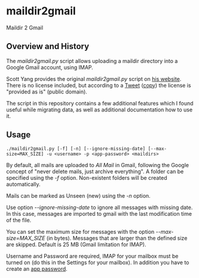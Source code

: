 # maildir2gmail

Maildir 2 Gmail

## Overview and History

The _maildir2gmail.py_ script allows uploading a maildir directory into a Google Gmail account, using IMAP.

Scott Yang provides the original _maildir2gmail.py_ script on [his website](https://scott.yang.id.au/2009/01/migrate-emails-maildir-gmail.html). There is no license included, but according to a [Tweet](https://twitter.com/scottyang/status/794141870934720512) ([copy](./Twitter_2016-11-03.png)) the license is "provided as is" (public domain).

The script in this repository contains a few additional features which I found useful while migrating data, as well as additional documentation how to use it.

## Usage

```
./maildir2gmail.py [-f] [-n] [--ignore-missing-date] [--max-size=MAX_SIZE] -u <username> -p <app-password> <maildirs>
```

By default, all mails are uploaded to _All Mail_ in Gmail, following the Google concept of "never delete mails, just archive everything".
A folder can be specified using the _-f_ option. Non-existent folders will be created automatically.

Mails can be marked as Unseen (new) using the _-n_ option.

Use option _--ignore-missing-date_ to ignore all messages with missing date. In this case, messages are imported to gmail with the last modification time of the file.

You can set the maximum size for messages with the option _--max-size=MAX_SIZE_ (in bytes). Messages that are larger than the defined size are skipped. Default is 25 MB (Gmail limitation for IMAP).

Username and Password are required, IMAP for your mailbox must be turned on (do this in the Settings for your mailbox). In addition you have to create an [app password](https://support.google.com/accounts/answer/185833).
